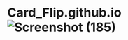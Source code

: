 # Card_Flip.github.io![Screenshot (185)](https://user-images.githubusercontent.com/101108751/226152513-329ce57f-7bad-413b-8cf6-7cc9e1fa7bd7.png)
